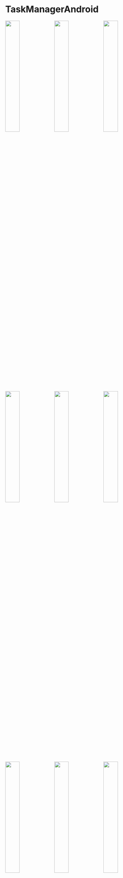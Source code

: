 # TaskManagerAndroid

<img src="https://user-images.githubusercontent.com/82970461/135621223-a8653cc9-7f5d-424c-a7ee-0fb438528a2f.jpg" width=30% height=30%> <img src="https://user-images.githubusercontent.com/82970461/135621238-c622050b-209e-4c03-8cd7-bbec2eac880f.jpg" width=30% height=30%> <img src="https://user-images.githubusercontent.com/82970461/135621249-a090580d-2348-4ab6-9408-a87c751a13f3.jpg" width=30% height=30%> <img src="https://user-images.githubusercontent.com/82970461/135621256-6f74aa9e-48ec-4fc7-b851-daa8da66c123.jpg" width=30% height=30%> <img src="https://user-images.githubusercontent.com/82970461/135621263-1391a5e3-382a-4342-8d34-e7b92ec6a80a.jpg" width=30% height=30%> <img src="https://user-images.githubusercontent.com/82970461/135621271-da7ebc90-d8d0-4a55-870e-00dec58dae0e.jpg" width=30% height=30%> <img src="https://user-images.githubusercontent.com/82970461/135621283-57d87297-29df-4dfe-83e6-1ff11368364a.jpg" width=30% height=30%> <img src="https://user-images.githubusercontent.com/82970461/135621284-c00b04f8-ec3f-4870-9e83-a01d1d755376.jpg" width=30% height=30%> <img src="https://user-images.githubusercontent.com/82970461/135621303-3a41318c-8499-4c5c-9ab6-5a2dd0ae4c0e.jpg" width=30% height=30%>






